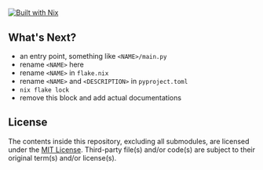 # <NAME>

[![Built with Nix](https://builtwithnix.org/badge.svg)](https://builtwithnix.org)

## What's Next?

- an entry point, something like `<NAME>/main.py`
- rename `<NAME>` here
- rename `<NAME>` in `flake.nix`
- rename `<NAME>` and `<DESCRIPTION>` in `pyproject.toml`
- `nix flake lock`
- remove this block and add actual documentations

## License

The contents inside this repository, excluding all submodules, are licensed under the [MIT License](license.txt).
Third-party file(s) and/or code(s) are subject to their original term(s) and/or license(s).
